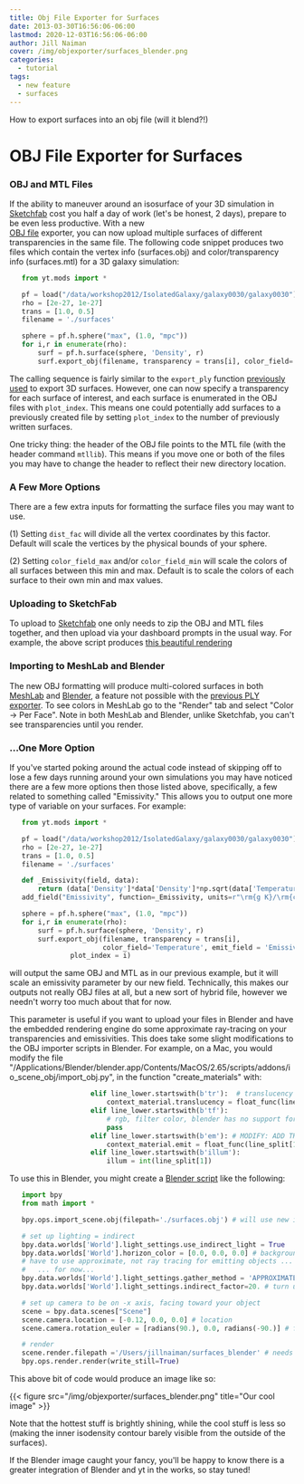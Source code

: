 ```yaml
---
title: Obj File Exporter for Surfaces
date: 2013-03-30T16:56:06-06:00
lastmod: 2020-12-03T16:56:06-06:00
author: Jill Naiman
cover: /img/objexporter/surfaces_blender.png
categories:
  - tutorial
tags:
  - new feature
  - surfaces
---
```


How to export surfaces into an obj file (will it blend?!) 

<!--more-->

# OBJ File Exporter for Surfaces

### OBJ and MTL Files

If the ability to maneuver around an isosurface of your 3D simulation in
[Sketchfab](https://sketchfab.com) cost you half a day of work (let's be
honest, 2 days), prepare to be even less productive.  With a new  
[OBJ file](http://en.wikipedia.org/wiki/Wavefront_.obj_file) 
exporter, you can now
upload multiple surfaces of different transparencies in the same file.
The following code snippet produces two files which contain the vertex info
(surfaces.obj) and color/transparency info (surfaces.mtl) for a 3D
galaxy simulation:

```Python
   from yt.mods import *

   pf = load("/data/workshop2012/IsolatedGalaxy/galaxy0030/galaxy0030")
   rho = [2e-27, 1e-27]
   trans = [1.0, 0.5]
   filename = './surfaces'

   sphere = pf.h.sphere("max", (1.0, "mpc"))
   for i,r in enumerate(rho):
       surf = pf.h.surface(sphere, 'Density', r)
       surf.export_obj(filename, transparency = trans[i], color_field='Temperature', plot_index = i)
```

The calling sequence is fairly similar to the ``export_ply`` function
[previously used](http://blog.yt-project.org/post/3DSurfacesAndSketchFab.html)
to export 3D surfaces.  However, one can now specify a transparency for each
surface of interest, and each surface is enumerated in the OBJ files with ``plot_index``.
This means one could potentially add surfaces to a previously
created file by setting ``plot_index`` to the number of previously written
surfaces.

One tricky thing: the header of the OBJ file points to the MTL file (with
the header command ``mtllib``).  This means if you move one or both of the files
you may have to change the header to reflect their new directory location.

### A Few More Options

There are a few extra inputs for formatting the surface files you may want to use.

(1) Setting ``dist_fac`` will divide all the vertex coordinates by this factor.
Default will scale the vertices by the physical bounds of your sphere.

(2) Setting ``color_field_max`` and/or ``color_field_min`` will scale the colors
of all surfaces between this min and max.  Default is to scale the colors of each
surface to their own min and max values.

### Uploading to SketchFab

To upload to [Sketchfab](http://sketchfab.com) one only needs to zip the
OBJ and MTL files together, and then upload via your dashboard prompts in
the usual way.  For example, the above script produces 
[this beautiful
rendering](https://skfb.ly/5k4j2fdcb?autostart=0&transparent=0&autospin=0&controls=1&watermark=1)

### Importing to MeshLab and Blender

The new OBJ formatting will produce multi-colored surfaces in both
[MeshLab](http://meshlab.sourceforge.net/) and [Blender](http://www.blender.org/),
a feature not possible with the
[previous PLY exporter](http://blog.yt-project.org/post/3DSurfacesAndSketchFab.html).
To see colors in MeshLab go to the "Render" tab and
select "Color -> Per Face".  Note in both MeshLab and Blender, unlike Sketchfab, you can't see
transparencies until you render.

### ...One More Option

If you've started poking around the actual code instead of skipping off to
lose a few days running around your own simulations
you may have noticed there are a few more options then those listed above,
specifically, a few related to something called "Emissivity."  This allows you
to output one more type of variable on your surfaces.  For example:

```Python
   from yt.mods import *

   pf = load("/data/workshop2012/IsolatedGalaxy/galaxy0030/galaxy0030")
   rho = [2e-27, 1e-27]
   trans = [1.0, 0.5]
   filename = './surfaces'

   def _Emissivity(field, data):
       return (data['Density']*data['Density']*np.sqrt(data['Temperature']))
   add_field("Emissivity", function=_Emissivity, units=r"\rm{g K}/\rm{cm}^{6}")

   sphere = pf.h.sphere("max", (1.0, "mpc"))
   for i,r in enumerate(rho):
       surf = pf.h.surface(sphere, 'Density', r)
       surf.export_obj(filename, transparency = trans[i],
                       color_field='Temperature', emit_field = 'Emissivity',
		       plot_index = i)
```

will output the same OBJ and MTL as in our previous example, but it will scale
an emissivity parameter by our new field.  Technically, this makes our outputs
not really OBJ files at all, but a new sort of hybrid file, however we needn't worry
too much about that for now.

This parameter is useful if you want to upload your files in Blender and have the
embedded rendering engine do some approximate ray-tracing on your transparencies
and emissivities.   This does take some slight modifications to the OBJ importer
scripts in Blender.  For example, on a Mac, you would modify the file
"/Applications/Blender/blender.app/Contents/MacOS/2.65/scripts/addons/io_scene_obj/import_obj.py",
in the function "create_materials" with:


```Python 
                    elif line_lower.startswith(b'tr'):  # translucency
                        context_material.translucency = float_func(line_split[1])
                    elif line_lower.startswith(b'tf'):
                        # rgb, filter color, blender has no support for this.
                        pass
                    elif line_lower.startswith(b'em'): # MODIFY: ADD THIS LINE
                        context_material.emit = float_func(line_split[1]) # MODIFY: THIS LINE TOO
                    elif line_lower.startswith(b'illum'):
                        illum = int(line_split[1])
```

To use this in Blender, you might create a
[Blender script](http://cgcookie.com/blender/2011/08/26/introduction-to-scripting-with-python-in-blender/)
like the following:

```Python 
   import bpy
   from math import *

   bpy.ops.import_scene.obj(filepath='./surfaces.obj') # will use new importer

   # set up lighting = indirect
   bpy.data.worlds['World'].light_settings.use_indirect_light = True
   bpy.data.worlds['World'].horizon_color = [0.0, 0.0, 0.0] # background = black
   # have to use approximate, not ray tracing for emitting objects ...
   #   ... for now...
   bpy.data.worlds['World'].light_settings.gather_method = 'APPROXIMATE'
   bpy.data.worlds['World'].light_settings.indirect_factor=20. # turn up all emiss

   # set up camera to be on -x axis, facing toward your object
   scene = bpy.data.scenes["Scene"]
   scene.camera.location = [-0.12, 0.0, 0.0] # location
   scene.camera.rotation_euler = [radians(90.), 0.0, radians(-90.)] # face to (0,0,0)

   # render
   scene.render.filepath ='/Users/jillnaiman/surfaces_blender' # needs full path
   bpy.ops.render.render(write_still=True)
```

This above bit of code would produce an image like so:

{{< figure src="/img/objexporter/surfaces_blender.png" title="Our cool image" >}}

Note that the hottest stuff is brightly shining, while the cool stuff is less so
(making the inner isodensity contour barely visible from the outside of the surfaces).

If the Blender image caught your fancy, you'll be happy to know there is a greater
integration of Blender and yt in the works, so stay tuned!

